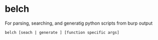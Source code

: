 # belch
For parsing, searching, and generatig python scripts from burp output


```
belch [seach | generate ] [function specific args]
```
